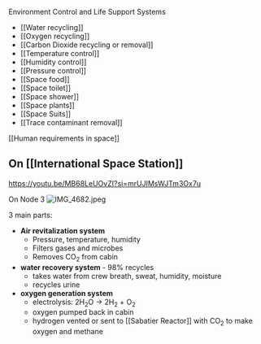 Environment Control and Life Support Systems

* \[\[Water recycling]]
* \[\[Oxygen recycling]]
* \[\[Carbon Dioxide recycling or removal]]
* \[\[Temperature control]]
* \[\[Humidity control]]
* \[\[Pressure control]]
* \[\[Space food]]
* \[\[Space toilet]]
* \[\[Space shower]]
* \[\[Space plants]]
* \[\[Space Suits]]
* \[\[Trace contaminant removal]]

\[\[Human requirements in space]]

## On \[\[International Space Station]]

https://youtu.be/MB68LeUOvZI?si=mrUJIMsWJTm3Ox7u

On Node 3
![IMG\_4682.jpeg](img_4682.jpeg)

3 main parts:

* **Air revitalization system**
  * Pressure, temperature, humidity
  * Filters gases and microbes
  * Removes CO<sub>2</sub> from cabin
* **water recovery system** - 98% recycles
  * takes water from crew breath, sweat, humidity, moisture
  * recycles urine
* **oxygen generation system**
  * electrolysis: 2H<sub>2</sub>O -> 2H<sub>2</sub> + O<sub>2</sub>
  * oxygen pumped back in cabin
  * hydrogen vented or sent to \[\[Sabatier Reactor]] with CO<sub>2</sub> to make oxygen and methane

